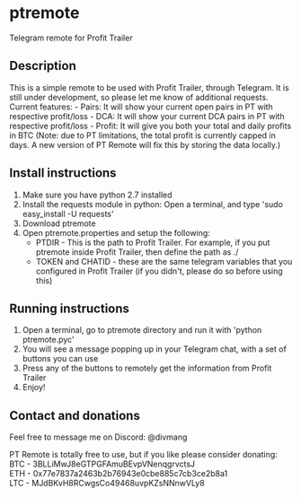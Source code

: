 # ptremote
Telegram remote for Profit Trailer

## Description
This is a simple remote to be used with Profit Trailer, through Telegram. It is still under development, so please let me know of additional requests. 
Current features:
    - Pairs: It will show your current open pairs in PT with respective profit/loss
    - DCA: It will show your current DCA pairs in PT with respective profit/loss
    - Profit: It will give you both your total and daily profits in BTC (Note: due to PT limitations, the total profit is currently capped in days. A new version of PT Remote will fix this by storing the data locally.)


## Install instructions
1. Make sure you have python 2.7 installed
2. Install the requests module in python: Open a terminal, and type 'sudo easy_install -U requests'
3. Download ptremote
4. Open ptremote.properties and setup the following:
   - PTDIR - This  is the path to Profit Trailer. For example, if you put ptremote inside Profit Trailer, then define the path as ./
   - TOKEN and CHATID - these are the same telegram variables that you configured in Profit Trailer (if you didn't, please do so before using this)
      

## Running instructions
1. Open a terminal, go to ptremote directory and run it with 'python ptremote.pyc'
2. You will see a message popping up in your Telegram chat, with a set of buttons you can use
3. Press any of the buttons to remotely get the information from Profit Trailer
4. Enjoy!


## Contact and donations
Feel free to message me on Discord: @divmang

PT Remote is totally free to use, but if you like please consider donating:                                 
BTC - 3BLLiMwJ8eGTPGFAmuBEvpVNenqgrvctsJ                                                              
ETH - 0x77e7837a2463b2b76943e0cbe885c7cb3ce2b8a1                                                
LTC - MJdBKvH8RCwgsCo49468uvpKZsNNnwVLy8                                 
